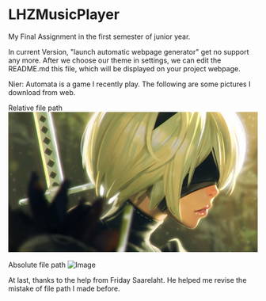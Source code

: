 # LHZMusicPlayer
My Final Assignment in the first semester of junior year.

In current Version, "launch automatic webpage generator" get no support any more. After we choose our theme in settings, we can edit the README.md this file, which will be displayed on your project webpage.

Nier: Automata is a game I recently play. The following are some pictures I download from web. 

Relative file path
![Image](MyPictures/gamersky_05origin_09_201712820215AF.JPG)

Absolute file path
![Image](https://bajiaobujie.github.io/LHZMusicPlayer/MyPictures/gamersky_06origin_11_20174152140623.JPG)

At last, thanks to the help from Friday Saarelaht. He helped me revise the mistake of file path I made before.
